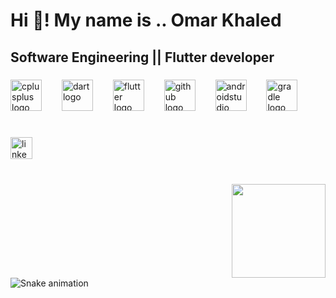 <h1 align="left">Hi 👋! My name is .. Omar Khaled</h1>

###

<h2 align="left">Software Engineering || Flutter developer</h2>

###

<div align="left">
  <img src="https://cdn.jsdelivr.net/gh/devicons/devicon/icons/cplusplus/cplusplus-original.svg" height="50" alt="cplusplus logo"  />
  <img width="24" />
  <img src="https://cdn.jsdelivr.net/gh/devicons/devicon/icons/dart/dart-original.svg" height="50" alt="dart logo"  />
  <img width="24" />
  <img src="https://cdn.jsdelivr.net/gh/devicons/devicon/icons/flutter/flutter-original.svg" height="50" alt="flutter logo"  />
  <img width="24" />
  <img src="https://cdn.jsdelivr.net/gh/devicons/devicon/icons/github/github-original.svg" height="50" alt="github logo"  />
  <img width="24" />
  <img src="https://cdn.jsdelivr.net/gh/devicons/devicon/icons/androidstudio/androidstudio-original.svg" height="50" alt="androidstudio logo"  />
  <img width="24" />
  <img src="https://cdn.jsdelivr.net/gh/devicons/devicon/icons/gradle/gradle-original.svg" height="50" alt="gradle logo"  />
</div>

###

<br clear="both">

<div align="left">
  <a href="https://www.linkedin.com/in/omar-khaled-10245u/" target="_blank">
    <img src="https://img.shields.io/static/v1?message=LinkedIn&logo=linkedin&label=&color=0077B5&logoColor=white&labelColor=&style=for-the-badge" height="35" alt="linkedin logo"  />
  </a>
</div>

###

<br clear="both">

<img align="right" height="150" src="https://media2.giphy.com/media/v1.Y2lkPTc5MGI3NjExMzFzdmhwcjg4MnFqMzdiazEyM3NuN3loZHZuMXNucmZka2ZwcXRoYSZlcD12MV9pbnRlcm5hbF9naWZfYnlfaWQmY3Q9Zw/u2pmTWUi0MXjyrMaVj/giphy.gif"  />

###

<br clear="both">

<img src="https://raw.githubusercontent.com/OmarKhaled00e/OmarKhaled00e/output/snake.svg" alt="Snake animation" />

###
